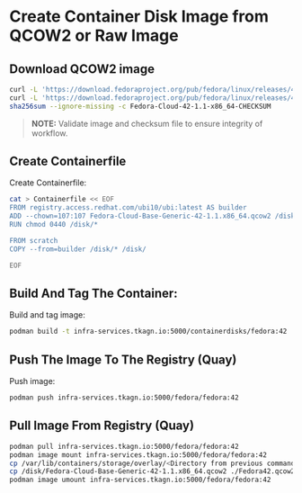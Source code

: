 # Create Container Disk Image from QCOW2 or Raw Image

## Download QCOW2 image

```bash
curl -L 'https://download.fedoraproject.org/pub/fedora/linux/releases/42/Cloud/x86_64/images/Fedora-Cloud-Base-Generic-42-1.1.x86_64.qcow2' -O
curl -L 'https://download.fedoraproject.org/pub/fedora/linux/releases/42/Cloud/x86_64/images/Fedora-Cloud-42-1.1-x86_64-CHECKSUM' -O
sha256sum --ignore-missing -c Fedora-Cloud-42-1.1-x86_64-CHECKSUM
```
>**NOTE:** Validate image and checksum file to ensure integrity of workflow.

## Create Containerfile

Create Containerfile:

```bash
cat > Containerfile << EOF
FROM registry.access.redhat.com/ubi10/ubi:latest AS builder
ADD --chown=107:107 Fedora-Cloud-Base-Generic-42-1.1.x86_64.qcow2 /disk/
RUN chmod 0440 /disk/*

FROM scratch
COPY --from=builder /disk/* /disk/

EOF
```

## Build And Tag The Container:

Build and tag image:
```bash
podman build -t infra-services.tkagn.io:5000/containerdisks/fedora:42 .
```

## Push The Image To The Registry (Quay)

Push image:

```bash
podman push infra-services.tkagn.io:5000/fedora/fedora:42
```

## Pull Image From Registry (Quay)

```bash
podman pull infra-services.tkagn.io:5000/fedora/fedora:42
podman image mount infra-services.tkagn.io:5000/fedora/fedora:42
cp /var/lib/containers/storage/overlay/<Directory from previous command> ./Fedora42.qcow2
cp /disk/Fedora-Cloud-Base-Generic-42-1.1.x86_64.qcow2 ./Fedora42.qcow2
podman image umount infra-services.tkagn.io:5000/fedora/fedora:42
```
